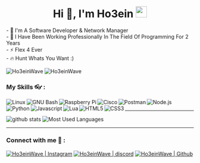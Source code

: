 

<h1 align="center">Hi 👋, I'm Ho3ein <img src="https://cdn.discordapp.com/emojis/772075111384743946.gif?v=11" width="30"/></h1>
- 🚀 I'm A Software Developer & Network Manager
<br />
- 🌱 I Have Been Working Professionally In The Field Of Programming For 2 Years
<br />
- ⚡ Flex 4 Ever
<br />
- 🔥 Hunt Whats You Want :)
<br />
<br />
<img src="https://komarev.com/ghpvc/?username=Ho3einWave&label=Profile%20views&color=0e75b6&style=flat" alt="Ho3einWave" /> 
<img src="https://img.shields.io/badge/Open%20Source-%E2%99%A1-blue" alt="Ho3einWave" />

<h3 align="left">My Skills 👓 :</h3>
<img align="left" alt="Linux" title="Linux"  src="http://img.shields.io/badge/-Linux-FCC624?style=flat-square&logo=Linux&logoColor=000000" />
<img align="left" alt="GNU Bash" title="Raspberry Pi"  src="http://img.shields.io/badge/-Raspberry Pi-A22846?style=flat-square&logo=raspberry-pi&logoColor=FFFFFF" />
<img align="left" alt="Raspberry Pi" title="GNU Bash"  src="http://img.shields.io/badge/-GNU Bash-4EAA25?style=flat-square&logo=gnu-bash&logoColor=FFFFFF" />
<img align="left" alt="Cisco" title="Cisco"  src="http://img.shields.io/badge/-Cisco-1BA0D7?style=flat-square&logo=cisco&logoColor=FFFFFF" />
<img align="left" alt="Postman" title="Postman"  src="http://img.shields.io/badge/-Postman-FF6C37?style=flat-square&logo=Postman&logoColor=FFFFFF" />
<img align="left" alt="Node.js" title="Node.js"  src="http://img.shields.io/badge/-Node.js-339933?style=flat-square&logo=node.js&logoColor=FFFFFF" />

<img align="left" alt="Python" title="Python"  src="http://img.shields.io/badge/-Python-3776AB?style=flat-square&logo=python&logoColor=ffffff" />
<img align="left" alt="Javascript" title="Javascript"  src="http://img.shields.io/badge/-Javascript-F7DF1E?style=flat-square&logo=Javascript&logoColor=000000" />
<img align="left" alt="Lua" title="Lua"  src="http://img.shields.io/badge/-Lua-2C2D72?style=flat-square&logo=Lua&logoColor=FFFFFF" />
<img align="left" alt="HTML5" title="HTML5"  src="http://img.shields.io/badge/-HTML5-E34F26?style=flat-square&logo=HTML5&logoColor=FFFFFF" />


<img align="left" alt="CSS3" title="CSS3"  src="http://img.shields.io/badge/-CSS3-1572B6?style=flat-square&logo=CSS3&logoColor=FFFFFF" />


<br />

---

![github stats](https://github-readme-stats.vercel.app/api?username=Ho3einWave&show_icons=true&theme=dark)
![Most Used Languages](https://github-readme-stats.vercel.app/api/top-langs/?username=Ho3einWave&layout=compact&theme=dark)

---

<h3 align="left">Connect with me 📩 :</h3>

[<img align="center" alt="Ho3einWave | Instagram"  src="http://img.shields.io/badge/-Instagram-E4405F?style=flat-square&logo=instagram&logoColor=FFFFFF" />][instagram]
[<img align="center" alt="Ho3einWave | discord"  src="http://img.shields.io/badge/-Discord-7289DA?style=flat-square&logo=discord&logoColor=FFFFFF" />][discord]
[<img align="center" alt="Ho3einWave | Github" src="http://img.shields.io/badge/-Github-181717?style=flat-square&logo=github&logoColor=FFFFFF" />][github]



[github]: https://github.com/Ho3einWave
[Instagram]: https://www.instagram.com/Ho3ein_Wave/
[discord]: https://discord.gg/KZD3BxrGSk
